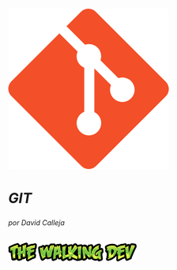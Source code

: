 ![alt text](resources/git_logo.png "Logo GIT")

# *__GIT__*
##### 

###### por David Calleja

![alt text](resources/twd_logo_only.png "the walking dev logo")